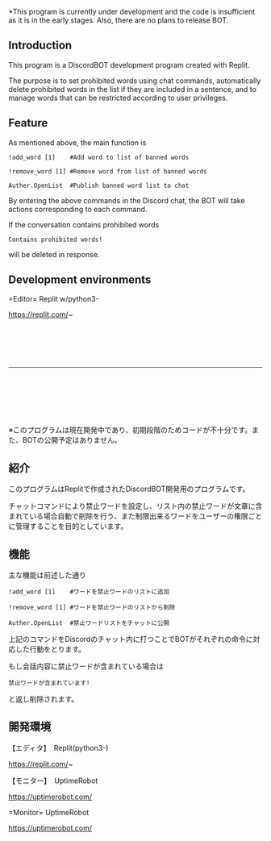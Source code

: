 *This program is currently under development and the code is insufficient as it is in the early stages. Also, there are no plans to release BOT.





## **Introduction**

This program is a DiscordBOT development program created with Replit.

The purpose is to set prohibited words using chat commands, automatically delete prohibited words in the list if they are included in a sentence, and to manage words that can be restricted according to user privileges.

## **Feature**

As mentioned above, the main function is


`!add_word [1]    #Add word to list of banned words`

`!remove_word [1] #Remove word from list of banned words`
 
`Auther.OpenList  #Publish banned word list to chat`


By entering the above commands in the Discord chat, the BOT will take actions corresponding to each command.

If the conversation contains prohibited words


`Contains prohibited words!`

will be deleted in response.



## **Development environments**

=Editor= Replit w/python3-


https://replit.com/~



<br>

<br>

<br>

<br>


***


<br>

<br>

<br>

<br>

<br>





※このプログラムは現在開発中であり、初期段階のためコードが不十分です。また、BOTの公開予定はありません。





## **紹介**

このプログラムはReplitで作成されたDiscordBOT開発用のプログラムです。

チャットコマンドにより禁止ワードを設定し、リスト内の禁止ワードが文章に含まれている場合自動で削除を行う、また制限出来るワードをユーザーの権限ごとに管理することを目的としています。


## **機能**

主な機能は前述した通り


`!add_word [1]    #ワードを禁止ワードのリストに追加`

`!remove_word [1] #ワードを禁止ワードのリストから削除`
 
`Auther.OpenList  #禁止ワードリストをチャットに公開`


上記のコマンドをDiscordのチャット内に打つことでBOTがそれぞれの命令に対応した行動をとります。

もし会話内容に禁止ワードが含まれている場合は


`禁止ワードが含まれています!`

と返し削除されます。



## **開発環境**

【エディタ】　Replit(python3-)


https://replit.com/~


【モニター】　UptimeRobot


https://uptimerobot.com/



=Monitor= UptimeRobot


https://uptimerobot.com/
